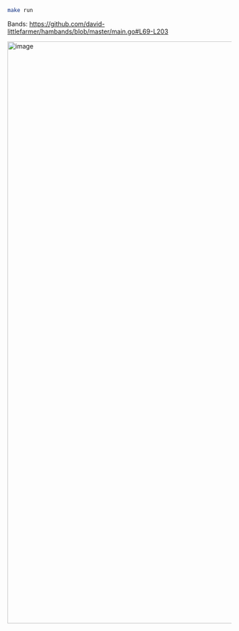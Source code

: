 ```bash
make run
```

Bands: https://github.com/david-littlefarmer/hambands/blob/master/main.go#L69-L203

<img width="1151" height="1306" alt="image" src="https://github.com/user-attachments/assets/cb5848eb-2777-448b-9db4-6cf27808ff54" />
